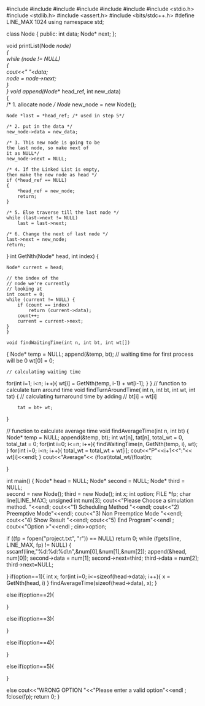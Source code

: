 #include <iostream>
#include <fstream>
#include <iostream>
#include <string>
#include <string>
#include <cstddef>
#include <stdio.h>
#include <stdlib.h>
#include <assert.h> 
#include <bits/stdc++.h>
#define  LINE_MAX 1024
using namespace std;

class Node { 
public: 
    int data; 
    Node* next; 
};

void printList(Node *node)  
{  
    while (node != NULL)  
    {  
        cout<<" "<<node->data;  
        node = node->next;  
    }  
} 
void append(Node** head_ref, int new_data)  
{  
    /* 1. allocate node */
    Node* new_node = new Node(); 
  
    Node *last = *head_ref; /* used in step 5*/
  
    /* 2. put in the data */
    new_node->data = new_data;  
  
    /* 3. This new node is going to be  
    the last node, so make next of  
    it as NULL*/
    new_node->next = NULL;  
  
    /* 4. If the Linked List is empty, 
    then make the new node as head */
    if (*head_ref == NULL)  
    {  
        *head_ref = new_node;  
        return;  
    }  
  
    /* 5. Else traverse till the last node */
    while (last->next != NULL)  
        last = last->next;  
  
    /* 6. Change the next of last node */
    last->next = new_node;  
    return;  
} 
int GetNth(Node* head, int index) 
{ 
  
    Node* current = head; 
  
    // the index of the 
    // node we're currently 
    // looking at 
    int count = 0; 
    while (current != NULL) { 
        if (count == index) 
            return (current->data); 
        count++; 
        current = current->next; 
    }
	}
	
	void findWaitingTime(int n, int bt, int wt[])
{
		Node* temp = NULL;
    append(&temp, bt);
    // waiting time for first process will be 0
    wt[0] = 0;
 
    // calculating waiting time
   for(int i=1; i<n; i++){
        wt[i] =  GetNth(temp, i-1) + wt[i-1];
}
}
// function to calculate turn around time
void findTurnAroundTime( int n, int bt, int wt, int tat)
{
    // calculating turnaround time by adding
    // bt[i] + wt[i]

        tat = bt+ wt;
}
 
// function to calculate average time
void findAverageTime(int n, int bt)
{
	Node* temp = NULL;
    append(&temp, bt);
    int wt[n], tat[n], total_wt = 0, total_tat = 0;
    for(int i=0; i<=n; i++){
	findWaitingTime(n, GetNth(temp, i), wt);
}
    for(int i=0; i<n; i++){
    	total_wt = total_wt + wt[i];
    	cout<<"P"<<i+1<<":"<< wt[i]<<endl;
	}
	cout<<"Average"<< (float)total_wt/(float)n;

}

int main()
{
	Node* head = NULL; 
    Node* second = NULL; 
    Node* third = NULL;  
    second = new Node();
    third = new Node();
int x;
int option;
FILE *fp;
char line[LINE_MAX];
unsigned int num[3];
 cout<<"Please Choose a simulation method. "<<endl;
cout<<"1) Scheduling Method "<<endl;
cout<<"2) Preemptive Mode"<<endl;
cout<<"3) Non Preemptice Mode "<<endl;
cout<<"4) Show Result "<<endl;
cout<<"5) End Program"<<endl ;
cout<<"Option >"<<endl ;
cin>>option;

if ((fp = fopen("project.txt", "r")) == NULL)
        return 0;
while (fgets(line, LINE_MAX, fp) != NULL) {
        sscanf(line,"%d:%d:%d\n",&num[0],&num[1],&num[2]);
        append(&head, num[0]);
        second->data = num[1];
        second->next=third;
        third->data = num[2];
        third->next=NULL;

}
if(option==1){
	int x;
for(int i=0; i<=sizeof(head->data); i++){
	x = GetNth(head, i)
}
findAverageTime(sizeof(head->data), x);
}

else if(option==2){
	
}

else if(option==3){
	
}

else if(option==4){
	
}

else if(option==5){
	
}

else
cout<<"WRONG OPTION  "<<"Please enter a valid option"<<endl ;
fclose(fp);
return 0;
}
	
